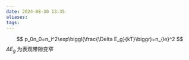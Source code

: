 ```yaml
---
date: 2024-08-30 13:35
aliases: 
tags: 
---
```

$$
p_0n_0=n_i^2\exp\biggl(\frac{\Delta E_g}{kT}\biggr)=n_{ie}^2
$$
$\Delta E_{g}$ 为表观带隙变窄